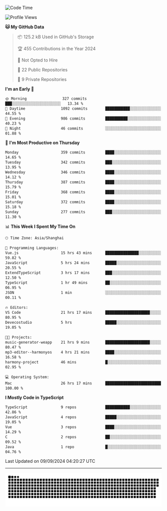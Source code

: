 <!--
<picture>
  <source
    srcset="https://github-readme-stats.vercel.app/api?username=kevinxft&show_icons=true&theme=dark"
    media="(prefers-color-scheme: dark)"
  />
  <source
    srcset="https://github-readme-stats.vercel.app/api?username=kevinxft&show_icons=true"
    media="(prefers-color-scheme: light), (prefers-color-scheme: no-preference)"
  />
  <img src="https://github-readme-stats.vercel.app/api?username=kevinxft&show_icons=true" />
</picture>
-->

<!--START_SECTION:waka-->
![Code Time](http://img.shields.io/badge/Code%20Time-2%2C528%20hrs%2050%20mins-blue)

![Profile Views](http://img.shields.io/badge/Profile%20Views-0-blue)

**🐱 My GitHub Data** 

> 📦 125.2 kB Used in GitHub's Storage 
 > 
> 🏆 455 Contributions in the Year 2024
 > 
> 🚫 Not Opted to Hire
 > 
> 📜 22 Public Repositories 
 > 
> 🔑 9 Private Repositories 
 > 
**I'm an Early 🐤** 

```text
🌞 Morning                327 commits         ███░░░░░░░░░░░░░░░░░░░░░░   13.34 % 
🌆 Daytime                1092 commits        ███████████░░░░░░░░░░░░░░   44.55 % 
🌃 Evening                986 commits         ██████████░░░░░░░░░░░░░░░   40.23 % 
🌙 Night                  46 commits          ░░░░░░░░░░░░░░░░░░░░░░░░░   01.88 % 
```
📅 **I'm Most Productive on Thursday** 

```text
Monday                   359 commits         ████░░░░░░░░░░░░░░░░░░░░░   14.65 % 
Tuesday                  342 commits         ███░░░░░░░░░░░░░░░░░░░░░░   13.95 % 
Wednesday                346 commits         ████░░░░░░░░░░░░░░░░░░░░░   14.12 % 
Thursday                 387 commits         ████░░░░░░░░░░░░░░░░░░░░░   15.79 % 
Friday                   368 commits         ████░░░░░░░░░░░░░░░░░░░░░   15.01 % 
Saturday                 372 commits         ████░░░░░░░░░░░░░░░░░░░░░   15.18 % 
Sunday                   277 commits         ███░░░░░░░░░░░░░░░░░░░░░░   11.30 % 
```


📊 **This Week I Spent My Time On** 

```text
🕑︎ Time Zone: Asia/Shanghai

💬 Programming Languages: 
Vue.js                   15 hrs 43 mins      ███████████████░░░░░░░░░░   59.82 % 
JavaScript               5 hrs 24 mins       █████░░░░░░░░░░░░░░░░░░░░   20.55 % 
ExtendTypeScript         3 hrs 17 mins       ███░░░░░░░░░░░░░░░░░░░░░░   12.50 % 
TypeScript               1 hr 49 mins        ██░░░░░░░░░░░░░░░░░░░░░░░   06.95 % 
JSON                     1 min               ░░░░░░░░░░░░░░░░░░░░░░░░░   00.11 % 

🔥 Editors: 
VS Code                  21 hrs 17 mins      ████████████████████░░░░░   80.95 % 
Devecostudio             5 hrs               █████░░░░░░░░░░░░░░░░░░░░   19.05 % 

🐱‍💻 Projects: 
music-generator-weapp    21 hrs 9 mins       ████████████████████░░░░░   80.47 % 
mp3-editor--harmonyos    4 hrs 21 mins       ████░░░░░░░░░░░░░░░░░░░░░   16.58 % 
harmony-project          46 mins             █░░░░░░░░░░░░░░░░░░░░░░░░   02.95 % 

💻 Operating System: 
Mac                      26 hrs 17 mins      █████████████████████████   100.00 % 
```

**I Mostly Code in TypeScript** 

```text
TypeScript               9 repos             ███████████░░░░░░░░░░░░░░   42.86 % 
JavaScript               4 repos             █████░░░░░░░░░░░░░░░░░░░░   19.05 % 
Vue                      3 repos             ████░░░░░░░░░░░░░░░░░░░░░   14.29 % 
C                        2 repos             ██░░░░░░░░░░░░░░░░░░░░░░░   09.52 % 
Java                     1 repo              █░░░░░░░░░░░░░░░░░░░░░░░░   04.76 % 
```




 Last Updated on 09/09/2024 04:20:27 UTC
<!--END_SECTION:waka-->

---

<picture>
  <source media="(prefers-color-scheme: dark)" srcset="https://raw.githubusercontent.com/kevinxft/kevinxft/output/github-contribution-grid-snake-dark.svg">
  <source media="(prefers-color-scheme: light)" srcset="https://raw.githubusercontent.com/kevinxft/kevinxft/output/github-contribution-grid-snake.svg">
  <img alt="github contribution grid snake animation" src="https://raw.githubusercontent.com/kevinxft/kevinxft/output/github-contribution-grid-snake.svg">
</picture>